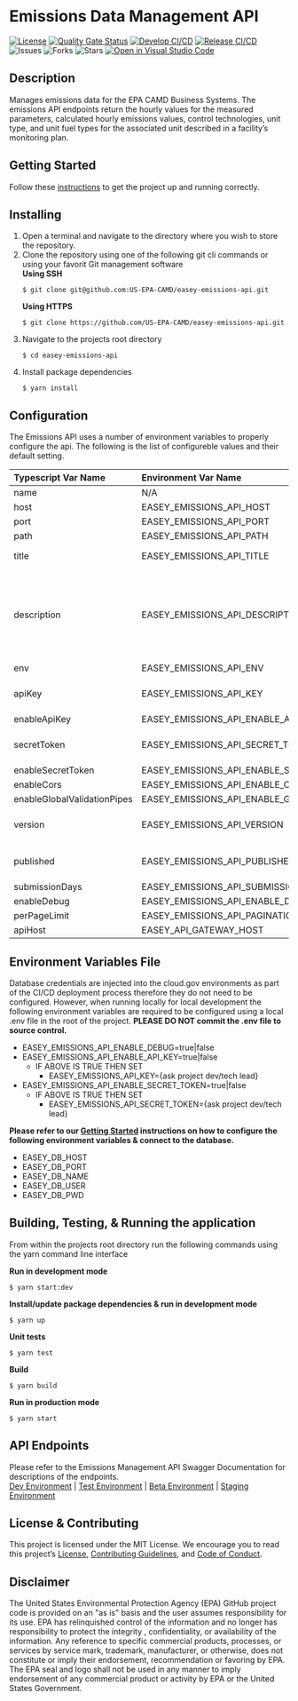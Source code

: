 # Emissions Data Management API

[![License](https://img.shields.io/github/license/US-EPA-CAMD/easey-emissions-api)](https://github.com/US-EPA-CAMD/easey-emissions-api/blob/develop/LICENSE)
[![Quality Gate Status](https://sonarcloud.io/api/project_badges/measure?project=US-EPA-CAMD_easey-emissions-api&metric=alert_status)](https://sonarcloud.io/dashboard?id=US-EPA-CAMD_easey-emissions-api)
[![Develop CI/CD](https://github.com/US-EPA-CAMD/easey-emissions-api/workflows/Develop%20Branch%20Workflow/badge.svg)](https://github.com/US-EPA-CAMD/easey-emissions-api/actions)
[![Release CI/CD](https://github.com/US-EPA-CAMD/easey-emissions-api/workflows/Release%20Branch%20Workflow/badge.svg)](https://github.com/US-EPA-CAMD/easey-emissions-api/actions)
![Issues](https://img.shields.io/github/issues/US-EPA-CAMD/easey-emissions-api)
![Forks](https://img.shields.io/github/forks/US-EPA-CAMD/easey-emissions-api)
![Stars](https://img.shields.io/github/stars/US-EPA-CAMD/easey-emissions-api)
[![Open in Visual Studio Code](https://open.vscode.dev/badges/open-in-vscode.svg)](https://open.vscode.dev/US-EPA-CAMD/easey-emissions-api)

## Description
Manages emissions data for the EPA CAMD Business Systems. The emissions API endpoints return the hourly values for the measured parameters, calculated hourly emissions values, control technologies, unit type, and unit fuel types for the associated unit described in a facility’s monitoring plan.

## Getting Started
Follow these [instructions](https://github.com/US-EPA-CAMD/devops/blob/master/GETTING-STARTED.md) to get the project up and running correctly.

## Installing
1. Open a terminal and navigate to the directory where you wish to store the repository.
2. Clone the repository using one of the following git cli commands or using your favorit Git management software<br>
    **Using SSH**
    ```
    $ git clone git@github.com:US-EPA-CAMD/easey-emissions-api.git
    ```
    **Using HTTPS**
    ```
    $ git clone https://github.com/US-EPA-CAMD/easey-emissions-api.git
    ```
3. Navigate to the projects root directory
    ```
    $ cd easey-emissions-api
    ```
4. Install package dependencies
    ```
    $ yarn install
    ```

## Configuration
The Emissions API uses a number of environment variables to properly configure the api. The following is the list of configureble values and their default setting.

| Typescript Var Name | Environment Var Name | Default Value | Comment |
| :------------------ | :------------------- | :------------ | :------ |
| name | N/A | emissions-api | Fixed value |
| host | EASEY_EMISSIONS_API_HOST | localhost | Configurable
| port | EASEY_EMISSIONS_API_PORT | 8040 | Configurable |
| path | EASEY_EMISSIONS_API_PATH | emissions-mgmt | Configurable |
| title | EASEY_EMISSIONS_API_TITLE | Emissions Management | Configurable |
| description | EASEY_EMISSIONS_API_DESCRIPTION | Emissions management API endpoints for apportioned emissions data (e.g. hourly, daily, monthly, annual, and ozone season) | Configurable |
| env | EASEY_EMISSIONS_API_ENV | local-dev | Configurable |
| apiKey | EASEY_EMISSIONS_API_KEY | *** | Dynamically set by CI/CD workflow |
| enableApiKey | EASEY_EMISSIONS_API_ENABLE_API_KEY | false | Configurable |
| secretToken | EASEY_EMISSIONS_API_SECRET_TOKEN | *** | Dynamically set by CI/CD workflow |
| enableSecretToken | EASEY_EMISSIONS_API_ENABLE_SECRET_TOKEN | false | Configurable |
| enableCors | EASEY_EMISSIONS_API_ENABLE_CORS | true | Configurable |
| enableGlobalValidationPipes | EASEY_EMISSIONS_API_ENABLE_GLOBAL_VALIDATION_PIPE | true | Configurable |
| version | EASEY_EMISSIONS_API_VERSION | v0.0.0 | Dynamically set by CI/CD workflow |
| published | EASEY_EMISSIONS_API_PUBLISHED | local | Dynamically set by CI/CD workflow |
| submissionDays | EASEY_EMISSIONS_API_SUBMISSION_DAYS | 38 | Configurable |
| enableDebug | EASEY_EMISSIONS_API_ENABLE_DEBUG | false | Configurable |
| perPageLimit | EASEY_EMISSIONS_API_PAGINATION_MAX_PER_PAGE | 500 | Configurable |
| apiHost | EASEY_API_GATEWAY_HOST | api.epa.gov/easey/dev | Configurable |

## Environment Variables File
Database credentials are injected into the cloud.gov environments as part of the CI/CD deployment process therefore they do not need to be configured. However, when running locally for local development the following environment variables are required to be configured using a local .env file in the root of the project. **PLEASE DO NOT commit the .env file to source control.**

- EASEY_EMISSIONS_API_ENABLE_DEBUG=true|false
- EASEY_EMISSIONS_API_ENABLE_API_KEY=true|false
  - IF ABOVE IS TRUE THEN SET
    - EASEY_EMISSIONS_API_KEY={ask project dev/tech lead}
- EASEY_EMISSIONS_API_ENABLE_SECRET_TOKEN=true|false
  - IF ABOVE IS TRUE THEN SET
    - EASEY_EMISSIONS_API_SECRET_TOKEN={ask project dev/tech lead}

**Please refer to our [Getting Started](https://github.com/US-EPA-CAMD/devops/blob/master/GETTING-STARTED.md) instructions on how to configure the following environment variables & connect to the database.**
- EASEY_DB_HOST
- EASEY_DB_PORT
- EASEY_DB_NAME
- EASEY_DB_USER
- EASEY_DB_PWD

## Building, Testing, & Running the application
From within the projects root directory run the following commands using the yarn command line interface

**Run in development mode**
```
$ yarn start:dev
```

**Install/update package dependencies & run in development mode**
```
$ yarn up
```

**Unit tests**
```
$ yarn test
```

**Build**
```
$ yarn build
```

**Run in production mode**
```
$ yarn start
```

## API Endpoints
Please refer to the Emissions Management API Swagger Documentation for descriptions of the endpoints.<br>
[Dev Environment](https://api.epa.gov/easey/dev/emissions-mgmt/swagger/) | [Test Environment](https://api.epa.gov/easey/test/emissions-mgmt/swagger/) | [Beta Environment](https://api.epa.gov/easey/beta/emissions-mgmt/swagger/) | [Staging Environment](https://api.epa.gov/easey/staging/emissions-mgmt/swagger/)

## License & Contributing
This project is licensed under the MIT License. We encourage you to read this project’s [License](LICENSE), [Contributing Guidelines](CONTRIBUTING.md), and [Code of Conduct](CODE-OF-CONDUCT.md).

## Disclaimer
The United States Environmental Protection Agency (EPA) GitHub project code is provided on an "as is" basis and the user assumes responsibility for its use. EPA has relinquished control of the information and no longer has responsibility to protect the integrity , confidentiality, or availability of the information. Any reference to specific commercial products, processes, or services by service mark, trademark, manufacturer, or otherwise, does not constitute or imply their endorsement, recommendation or favoring by EPA. The EPA seal and logo shall not be used in any manner to imply endorsement of any commercial product or activity by EPA or the United States Government.
